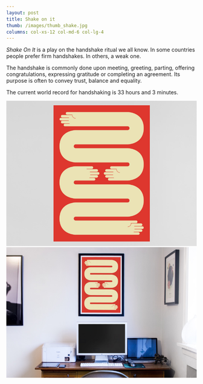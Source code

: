 ```yaml
---
layout: post
title: Shake on it
thumb: /images/thumb_shake.jpg
columns: col-xs-12 col-md-6 col-lg-4
---
```


_Shake On It_ is a play on the handshake ritual we all know. In some countries people prefer firm handshakes. In others, a weak one.

The handshake is commonly done upon meeting, greeting, parting, offering congratulations, expressing gratitude or completing an agreement. Its purpose is often to convey trust, balance and equality.

The current world record for handshaking is 33 hours and 3 minutes.

<!--more-->

<div><img src="/images/shake1.jpg" alt="Shake on it"></div>

<div><img src="/images/shake2.jpg" class="m" alt="Shake on it"></div>
